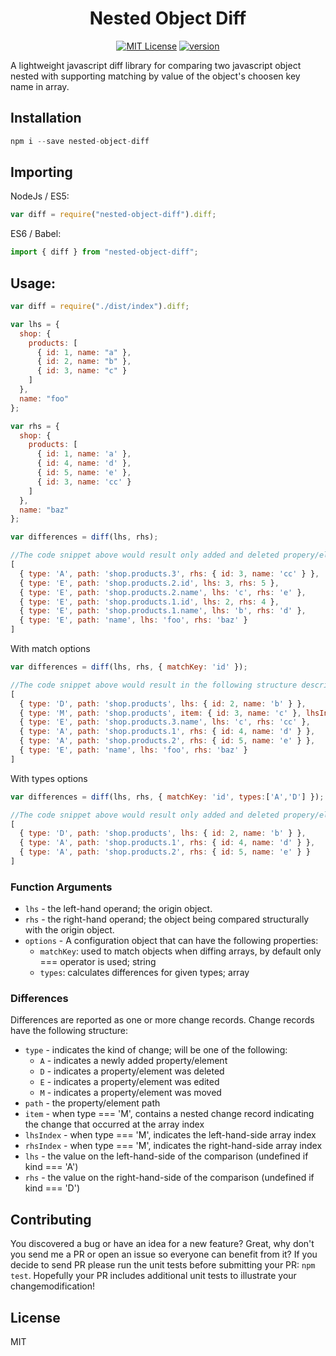 <div align="center">
  <h1>Nested Object Diff</h1>
  
[![MIT License](https://img.shields.io/npm/l/nested-object-diff?style=flat-square)](https://github.com/eraykose/nested-object-diff/blob/master/LICENSE)
[![version](https://img.shields.io/npm/v/nested-object-diff?style=flat-square)](https://www.npmjs.com/package/nested-object-diff)
</div>

A lightweight javascript diff library for comparing two javascript object nested with supporting matching by value of the object's choosen key name in array.

## Installation

```js
npm i --save nested-object-diff
```

## Importing

NodeJs / ES5:

```js
var diff = require("nested-object-diff").diff;
```

ES6 / Babel:

```js
import { diff } from "nested-object-diff";
```

## Usage:

```js
var diff = require("./dist/index").diff;

var lhs = {
  shop: {
    products: [
      { id: 1, name: "a" }, 
      { id: 2, name: "b" }, 
      { id: 3, name: "c" }
    ]
  },
  name: "foo"
};

var rhs = {
  shop: {
    products: [
      { id: 1, name: 'a' },
      { id: 4, name: 'd' },
      { id: 5, name: 'e' },
      { id: 3, name: 'cc' }
    ]
  },
  name: "baz"
};

var differences = diff(lhs, rhs);

//The code snippet above would result only added and deleted propery/element in the following structure describing the differences:
[
  { type: 'A', path: 'shop.products.3', rhs: { id: 3, name: 'cc' } },
  { type: 'E', path: 'shop.products.2.id', lhs: 3, rhs: 5 },
  { type: 'E', path: 'shop.products.2.name', lhs: 'c', rhs: 'e' },
  { type: 'E', path: 'shop.products.1.id', lhs: 2, rhs: 4 },
  { type: 'E', path: 'shop.products.1.name', lhs: 'b', rhs: 'd' },
  { type: 'E', path: 'name', lhs: 'foo', rhs: 'baz' }
]
```
With match options

```js
var differences = diff(lhs, rhs, { matchKey: 'id' });

//The code snippet above would result in the following structure describing the differences:
[
  { type: 'D', path: 'shop.products', lhs: { id: 2, name: 'b' } },
  { type: 'M', path: 'shop.products', item: { id: 3, name: 'c' }, lhsIndex: 2, rhsIndex: 3},
  { type: 'E', path: 'shop.products.3.name', lhs: 'c', rhs: 'cc' },
  { type: 'A', path: 'shop.products.1', rhs: { id: 4, name: 'd' } },
  { type: 'A', path: 'shop.products.2', rhs: { id: 5, name: 'e' } },
  { type: 'E', path: 'name', lhs: 'foo', rhs: 'baz' }
]
```

With types options

```js
var differences = diff(lhs, rhs, { matchKey: 'id', types:['A','D'] });

//The code snippet above would result only added and deleted propery/element in the following structure describing the differences:
[
  { type: 'D', path: 'shop.products', lhs: { id: 2, name: 'b' } },
  { type: 'A', path: 'shop.products.1', rhs: { id: 4, name: 'd' } },
  { type: 'A', path: 'shop.products.2', rhs: { id: 5, name: 'e' } }
]
```

### Function Arguments

- `lhs` - the left-hand operand; the origin object.
- `rhs` - the right-hand operand; the object being compared structurally with the origin object.
- `options` - A configuration object that can have the following properties:
  - `matchKey`: used to match objects when diffing arrays, by default only === operator is used; string
  - `types`: calculates differences for given types; array

### Differences

Differences are reported as one or more change records. Change records have the following structure:

- `type` - indicates the kind of change; will be one of the following:
  - `A` - indicates a newly added property/element
  - `D` - indicates a property/element was deleted
  - `E` - indicates a property/element was edited
  - `M` - indicates a property/element was moved
- `path` - the property/element path
- `item` - when type === 'M', contains a nested change record indicating the change that occurred at the array index
- `lhsIndex` - when type === 'M', indicates the left-hand-side array index 
- `rhsIndex` - when type === 'M', indicates the right-hand-side array index 
- `lhs` - the value on the left-hand-side of the comparison (undefined if kind === 'A')
- `rhs` - the value on the right-hand-side of the comparison (undefined if kind === 'D')

## Contributing

You discovered a bug or have an idea for a new feature? Great, why don't you send me a PR or open an issue so everyone can benefit from it?
If you decide to send PR please run the unit tests before submitting your PR: `npm test`. Hopefully your PR includes additional unit tests to illustrate your changemodification!

## License

MIT
